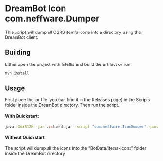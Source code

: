 # DreamBot Icon com.neffware.Dumper

This script will dump all OSRS item's icons into a directory using the DreamBot client.

## Building

Either open the project with IntelliJ and build the artifact or run
```bash
mvn install
```
 
## Usage

First place the jar file (you can find it in the Releases page) in the Scripts folder inside the DreamBot directory. Then run the script.

#### With Quickstart:

```bash 
java -Xmx512M -jar .\client.jar -script "com.neffware.IconDumper" -params "/target/directory"
```

#### Without Quickstart
The script will dump all the icons into the "BotData/items-icons" folder inside the DreamBot directory

